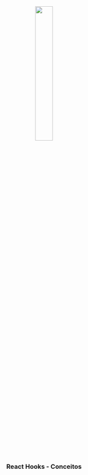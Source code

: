 <div align="center">
  <img src="https://github.com/ralflima/react_hooks/blob/master/conceitos/src/logo.svg" width="30%">
  <h3>React Hooks - Conceitos</h3>
</div>
